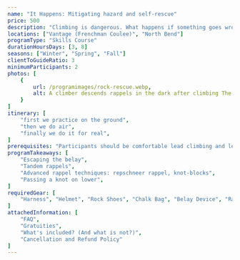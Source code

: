 ```yaml
---
name: "It Happens: Mitigating hazard and self-rescue"
price: 500
description: "Climbing is dangerous. What happens if something goes wrong? Learn the skills to rescue a partner or yourself."
locations: ["Vantage (Frenchman Coulee)", "North Bend"]
programType: "Skills Course"
durationHoursDays: [3, 8]
seasons: ["Winter", "Spring", "Fall"]
clientToGuideRatio: 3
minimumParticipants: 2
photos: [
    {
        url: /programimages/rock-rescue.webp,
        alt: A climber descends rappels in the dark after climbing The Ascentionist at Exit 38, North Bend.
    }
]
itinerary: [
    "first we practice on the ground",
    "then we do air",
    "finally we do it for real",
]
prerequisites: "Participants should be comfortable lead climbing and lead belaying, and have some multi-pitch climbing experience."
programTakeaways: [
    "Escaping the belay",
    "Tandem rappels",
    "Advanced rappel techniques: repschneer rappel, knot-blocks",
    "Passing a knot on lower",
]
requiredGear: [
    "Harness", "Helmet", "Rock Shoes", "Chalk Bag", "Belay Device", "Rappel Device", "Locking Carabiner", "Anchor material"
]
attachedInformation: [
    "FAQ",
    "Gratuities",
    "What's included? (And what is not?)",
    "Cancellation and Refund Policy"
]
---
```

